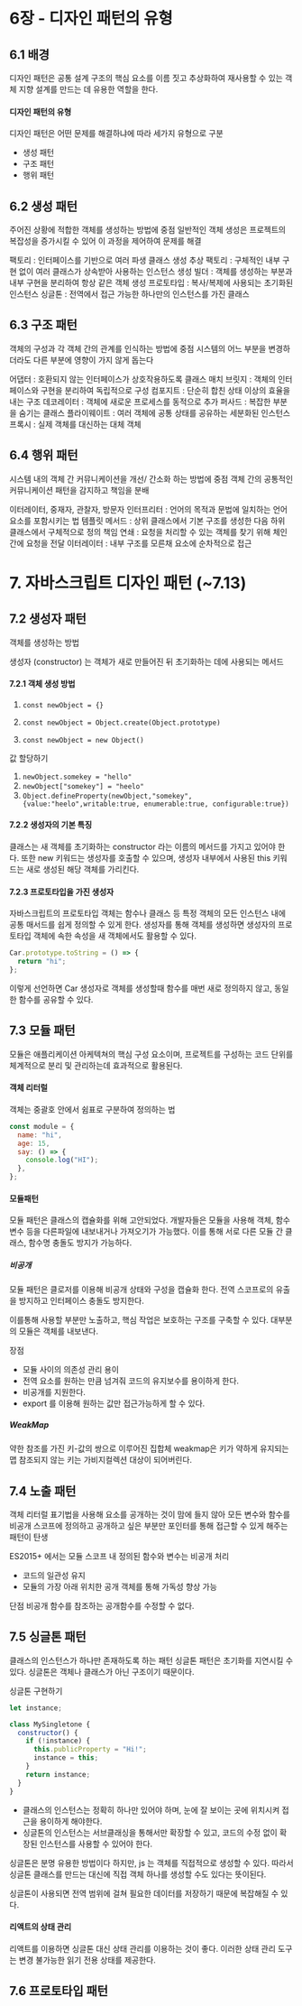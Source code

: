 # 6장 - 디자인 패턴의 유형

## 6.1 배경

디자인 패턴은 공통 설계 구조의 핵심 요소를 이름 짓고 추상화하여 재사용할 수 있는 객체 지향 설계를 만드는 데 유용한 역할을 한다.

#### 디자인 패턴의 유형

디자인 패턴은 어떤 문제를 해결하냐에 따라 세가지 유형으로 구분

- 생성 패턴
- 구조 패턴
- 행위 패턴

## 6.2 생성 패턴

주어진 상황에 적합한 객체를 생성하는 방법에 중점
일반적인 객체 생성은 프로젝트의 복잡성을 증가시킬 수 있어 이 과정을 제어하여 문제를 해결

팩토리 : 인터페이스를 기반으로 여러 파생 클래스 생성
추상 팩토리 : 구체적인 내부 구현 없이 여러 클래스가 상속받아 사용하는 인스턴스 생성
빌더 : 객체를 생성하는 부분과 내부 구현을 분리하여 항상 같은 객체 생성
프로토타입 : 복사/복제에 사용되는 초기화된 인스턴스
싱글톤 : 전역에서 접근 가능한 하나만의 인스턴스를 가진 클래스

## 6.3 구조 패턴

객체의 구성과 각 객체 간의 관계를 인식하는 방법에 중점
시스템의 어느 부분을 변경하더라도 다른 부분에 영향이 가지 않게 돕는다

어댑터 : 호환되지 않는 인터페이스가 상호작용하도록 클래스 매치
브릿지 : 객체의 인터페이스와 구현을 분리하여 독립적으로 구성
컴포지트 : 단순히 합친 상태 이상의 효율을 내는 구조
데코레이터 : 객체에 새로운 프로세스를 동적으로 추가
퍼사드 : 복잡한 부분을 숨기는 클래스
플라이웨이트 : 여러 객체에 공통 상태를 공유하는 세분화된 인스턴스
프록시 : 실제 객체를 대신하는 대체 객체

## 6.4 행위 패턴

시스템 내의 객체 간 커뮤니케이션을 개선/ 간소화 하는 방법에 중점
객체 간의 공통적인 커뮤니케이션 패턴을 감지하고 책임을 분배

이터레이터, 중재자, 관찰자, 방문자
인터프리터 : 언어의 목적과 문법에 일치하는 언어 요소를 포함시키는 법
템플릿 메서드 : 상위 클래스에서 기본 구조를 생성한 다음 하위 클래스에서 구체적으로 정의
책임 연쇄 : 요청을 처리할 수 있는 객체를 찾기 위해 체인 간에 요청을 전달
이터레이터 : 내부 구조를 모른채 요소에 순차적으로 접근

# 7. 자바스크립트 디자인 패턴 (~7.13)

## 7.2 생성자 패턴

객체를 생성하는 방법

생성자 (constructor) 는 객체가 새로 만들어진 뒤 초기화하는 데에 사용되는 메서드

#### 7.2.1 객체 생성 방법

1. `const newObject = {}`

2. `const newObject = Object.create(Object.prototype)`

3. `const newObject = new Object()`

값 할당하기

1. `newObject.somekey = "hello"`
2. `newObject["somekey"] = "heelo"`
3. `Object.defineProperty(newObject,"somekey",{value:"heelo",writable:true, enumerable:true, configurable:true})`

#### 7.2.2 생성자의 기본 특징

클래스는 새 객체를 초기화하는 constructor 라는 이름의 메서드를 가지고 있어야 한다.
또한 new 키워드는 생성자를 호출할 수 있으며, 생성자 내부에서 사용된 this 키워드는 새로 생성된 해당 객체를 가리킨다.

#### 7.2.3 프로토타입을 가진 생성자

자바스크립트의 프로토타입 객체는 함수나 클래스 등 특정 객체의 모든 인스턴스 내에 공통 매서드를 쉽게 정의할 수 있게 한다.
생성자를 통해 객체를 생성하면 생성자의 프로토타입 객체에 속한 속성을 새 객체에서도 활용할 수 있다.

```js
Car.prototype.toString = () => {
  return "hi";
};
```

이렇게 선언하면 Car 생성자로 객체를 생성할때 함수를 매번 새로 정의하지 않고, 동일한 함수를 공유할 수 있다.

## 7.3 모듈 패턴

모듈은 애플리케이션 아케텍쳐의 핵심 구성 요소이며, 프로젝트를 구성하는 코드 단위를 체계적으로 분리 및 관리하는데 효과적으로 활용된다.

#### 객체 리터럴

객체는 중괄호 안에서 쉼표로 구분하여 정의하는 법

```js
const module = {
  name: "hi",
  age: 15,
  say: () => {
    console.log("HI");
  },
};
```

#### 모듈패턴

모듈 패턴은 클래스의 캡슐화를 위해 고안되었다.
개발자들은 모듈을 사용해 객체, 함수 변수 등을 다른파일에 내보내거나 가져오기가 가능했다.
이를 통해 서로 다른 모듈 간 클래스, 함수명 충돌도 방지가 가능하다.

##### 비공개

모듈 패턴은 클로저를 이용해 비공개 상태와 구성을 캡슐화 한다.
전역 스코프로의 유출을 방지하고 인터페이스 충돌도 방지한다.

이를통해 사용할 부분만 노출하고, 핵심 작업은 보호하는 구조를 구축할 수 있다.
대부분의 모듈은 객체를 내보낸다.

장점

- 모듈 사이의 의존성 관리 용이
- 전역 요소를 원하는 만큼 넘겨줘 코드의 유지보수를 용이하게 한다.
- 비공개를 지원한다.
- export 를 이용해 원하는 값만 접근가능하게 할 수 있다.

##### WeakMap

약한 참조를 가진 키-값의 쌍으로 이루어진 집합체
weakmap은 키가 약하게 유지되는 맵
참조되지 않는 키는 가비지컬렉션 대상이 되어버린다.

## 7.4 노출 패턴

객체 리터럴 표기법을 사용해 요소를 공개하는 것이 맘에 들지 않아 모든 변수와 함수를 비공개 스코프에 정의하고 공개하고 싶은 부분만 포인터를 통해 접근할 수 있게 해주는 패턴이 탄생

ES2015+ 에서는 모듈 스코프 내 정의된 함수와 변수는 비공개 처리

- 코드의 일관성 유지
- 모듈의 가장 아래 위치한 공개 객체를 통해 가독성 향상 가능

단점
비공개 함수를 참조하는 공개함수를 수정할 수 없다.

## 7.5 싱글톤 패턴

클래스의 인스턴스가 하나만 존재하도록 하는 패턴
싱글톤 패턴은 초기화를 지연시킬 수 있다.
싱글톤은 객체나 클래스가 아닌 구조이기 때문이다.

싱글톤 구현하기

```js
let instance;

class MySingletone {
  constructor() {
    if (!instance) {
      this.publicProperty = "Hi!";
      instance = this;
    }
    return instance;
  }
}
```

- 클래스의 인스턴스는 정확히 하나만 있어야 하며, 눈에 잘 보이는 곳에 위치시켜 접근을 용이하게 해야한다.
- 싱글톤의 인스턴스는 서브클래싱을 통해서만 확장할 수 있고, 코드의 수정 없이 확장된 인스턴스를 사용할 수 있어야 한다.

싱글톤은 분명 유용한 방법이다 하지만, js 는 객체를 직접적으로 생성할 수 있다.
따라서 싱글톤 클래스를 만드는 대신에 직접 객체 하나를 생성할 수도 있다는 뜻이된다.

싱글톤이 사용되면 전역 범위에 걸쳐 필요한 데이터를 저장하기 때문에 복잡해질 수 있다.

#### 리액트의 상태 관리

리액트를 이용하면 싱글톤 대신 상태 관리를 이용하는 것이 좋다.
이러한 상태 관리 도구는 변경 불가능한 읽기 전용 상태를 제공한다.

## 7.6 프로토타입 패턴
